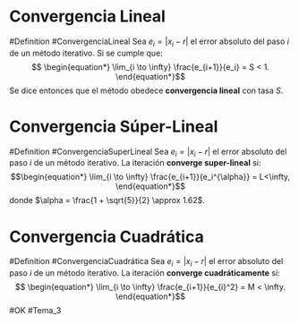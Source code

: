 # Convergencia Lineal
#Definition #ConvergenciaLineal 
		Sea $\displaystyle e_i = |x_i - r|$ el error absoluto del paso $i$ de un método iterativo. Si se cumple que:$$
		\begin{equation*}
			\lim_{i \to \infty} \frac{e_{i+1}}{e_i} = S < 1.
		\end{equation*}$$
		Se dice entonces que el método obedece **convergencia lineal** con tasa $S$.
# Convergencia Súper-Lineal
#Definition #ConvergenciaSuperLineal
	Sea $\displaystyle e_i = |x_i - r|$ el error absoluto del paso $i$ de un método iterativo. La iteración **converge super-lineal** si:$$\begin{equation*}
			\lim_{i \to \infty} \frac{e_{i+1}}{e_i^{\alpha}} = L<\infty,
		\end{equation*}$$donde $\alpha = \frac{1 + \sqrt{5}}{2} \approx 1.62$.
# Convergencia Cuadrática
#Definition #ConvergenciaCuadrática
        Sea $\displaystyle e_i = |x_i - r|$ el error absoluto del paso $i$ de un método iterativo. 
        La iteración **converge cuadráticamente** si:$$
        \begin{equation*}
            \lim_{i \to \infty} \frac{e_{i+1}}{e_{i}^2} = M < \infty.
        \end{equation*}$$
    #OK
    #Tema_3